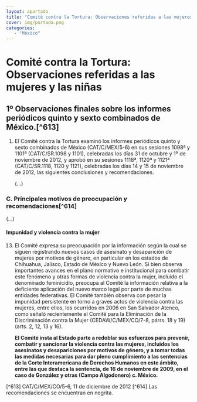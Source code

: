 ```yaml
---
layout: apartado
title: "Comité contra la Tortura: Observaciones referidas a las mujeres y las niñas"
cover: img/portada.png
categories:
   - "México"
---
```



# Comité contra la Tortura: Observaciones referidas a las mujeres y las niñas


## 1º Observaciones finales sobre los informes periódicos quinto y sexto combinados de México.[^613]

1. El Comité contra la Tortura examinó los informes periódicos quinto y
sexto combinados de México (CAT/C/MEX/5-6) en sus sesiones 1098ª y 1101ª
(CAT/C/SR.1098 y 1101), celebradas los días 31 de octubre y 1º de noviembre
de 2012, y aprobó en su sesiones 1118ª, 1120ª y 1121ª (CAT/C/SR.1118, 1120
y 1121), celebradas los días 14 y 15 de noviembre de 2012, las siguientes
conclusiones y recomendaciones.

	(…)

### C. Principales motivos de preocupación y recomendaciones[^614]

(…)

#### Impunidad y violencia contra la mujer

13. El Comité expresa su preocupación por la información según la cual se
siguen registrando nuevos casos de asesinato y desaparición de mujeres por
motivos de género, en particular en los estados de Chihuahua, Jalisco,
Estado de México y Nuevo León. Si bien observa importantes avances en el
plano normativo e institucional para combatir este fenómeno y otras formas
de violencia contra la mujer, incluido el denominado feminicidio, preocupa
al Comité la información relativa a la deficiente aplicación del nuevo
marco legal por parte de muchas entidades federativas. El Comité también
observa con pesar la impunidad persistente en torno a graves actos de
violencia contra las mujeres, entre ellos, los ocurridos en 2006 en San
Salvador Atenco, como señaló recientemente el Comité para la Eliminación de
la Discriminación contra la Mujer (CEDAW/C/MEX/CO/7-8, párrs. 18 y 19)
(arts. 2, 12, 13 y 16).

	**El Comité insta al Estado parte a redoblar sus esfuerzos para prevenir,
	combatir y sancionar la violencia contra las mujeres, incluidos los
	asesinatos y desapariciones por motivos de género, y a tomar todas las
	medidas necesarias para dar pleno cumplimiento a las sentencias de la Corte
	Interamericana de Derechos Humanos en este ámbito, entre las que destaca la
	sentencia, de 16 de noviembre de 2009, en el caso de González y otras
	(Campo Algodonero) c. México.**


[^613] CAT/C/MEX/CO/5-6, 11 de diciembre de 2012
[^614] Las recomendaciones se encuentran en negrita.

